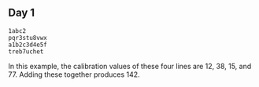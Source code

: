## Day 1


```
1abc2
pqr3stu8vwx
a1b2c3d4e5f
treb7uchet
```


In this example, the calibration values of these four lines are 12, 38, 15, and
77. Adding these together produces 142.



